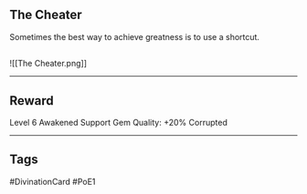 ## The Cheater
Sometimes the best way to achieve greatness is to use a shortcut.
## 
![[The Cheater.png]]

---
## Reward
Level 6 Awakened Support Gem
Quality: +20%
Corrupted

---
## Tags
#DivinationCard
#PoE1